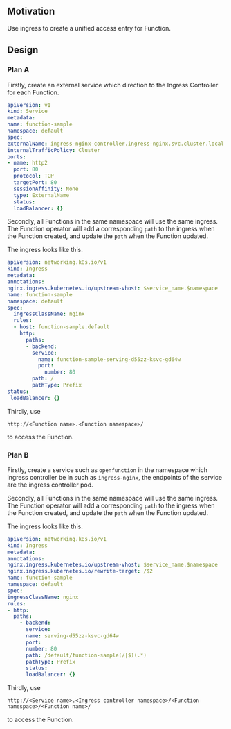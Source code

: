 ## Motivation

Use ingress to create a unified access entry for Function.

## Design

### Plan A

Firstly, create an external service which direction to the Ingress Controller for each Function.

```yaml
apiVersion: v1
kind: Service
metadata:
name: function-sample
namespace: default
spec:
externalName: ingress-nginx-controller.ingress-nginx.svc.cluster.local
internalTrafficPolicy: Cluster
ports:
- name: http2
  port: 80
  protocol: TCP
  targetPort: 80
  sessionAffinity: None
  type: ExternalName
  status:
  loadBalancer: {}
```

Secondly, all Functions in the same namespace will use the same ingress.
The Function operator will add a corresponding `path` to the ingress when the Function created,
and update the `path` when the Function updated.

The ingress looks like this.
```yaml
apiVersion: networking.k8s.io/v1
kind: Ingress
metadata:
annotations:
nginx.ingress.kubernetes.io/upstream-vhost: $service_name.$namespace
name: function-sample
namespace: default
spec:
  ingressClassName: nginx
  rules:
  - host: function-sample.default
    http:
      paths:
      - backend:
        service:
          name: function-sample-serving-d55zz-ksvc-gd64w
          port:
            number: 80
        path: /
        pathType: Prefix
status:
 loadBalancer: {}
```

Thirdly, use

```
http://<Function name>.<Function namespace>/
```

to access the Function.

  

### Plan B

Firstly, create a service such as `openfunction` in the namespace which ingress controller be in such as `ingress-nginx`, 
the endpoints of the service are the ingress controller pod.

Secondly, all Functions in the same namespace will use the same ingress.
The Function operator will add a corresponding `path` to the ingress when the Function created,
and update the `path` when the Function updated.

The ingress looks like this.

```yaml
apiVersion: networking.k8s.io/v1
kind: Ingress
metadata:
annotations:
nginx.ingress.kubernetes.io/upstream-vhost: $service_name.$namespace
nginx.ingress.kubernetes.io/rewrite-target: /$2
name: function-sample
namespace: default
spec:
ingressClassName: nginx
rules:
- http:
  paths:
    - backend:
      service:
      name: serving-d55zz-ksvc-gd64w
      port:
      number: 80
      path: /default/function-sample(/|$)(.*)
      pathType: Prefix
      status:
      loadBalancer: {}
```

Thirdly, use 

```shell
http://<Service name>.<Ingress controller namespace>/<Function namespace>/<Function name>/
``` 
to access the Function.
